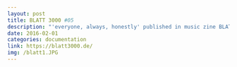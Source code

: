 ```yaml
---
layout: post
title: BLATT 3000 #05
description: "'everyone, always, honestly' published in music zine BLATT 3000"
date: 2016-02-01
categories: documentation
link: https://blatt3000.de/
img: /blatt1.JPG
---
```

